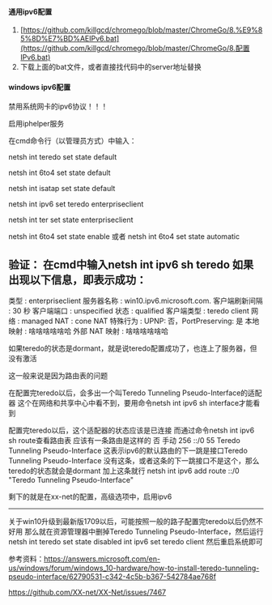 #### 通用ipv6配置
1. [https://github.com/killgcd/chromego/blob/master/ChromeGo/8.%E9%85%8D%E7%BD%AEIPv6.bat](https://github.com/killgcd/chromego/blob/master/ChromeGo/8.配置IPv6.bat)
2. 下载上面的bat文件，或者直接找代码中的server地址替换

#### windows ipv6配置

禁用系统网卡的ipv6协议！！！



启用iphelper服务

在cmd命令行（以管理员方式）中输入：

netsh int teredo set state default

netsh int 6to4 set state default

netsh int isatap set state default

netsh int ipv6 set teredo enterpriseclient

netsh int ter set state enterpriseclient

netsh int 6to4 set state enable 或者 netsh int 6to4 set state automatic


## 验证： 在cmd中输入netsh int ipv6 sh teredo 如果出现以下信息，即表示成功：

类型 : enterpriseclient
服务器名称 : win10.ipv6.microsoft.com.
客户端刷新间隔 : 30 秒
客户端端口 : unspecified
状态 : qualified 
客户端类型 : teredo client
网络 : managed
NAT : cone NAT 
特殊行为 : UPNP: 否，PortPreserving: 是
本地映射 : 啥啥啥啥啥哈
外部 NAT 映射 : 啥啥啥啥啥哈

如果teredo的状态是dormant，就是说teredo配置成功了，也连上了服务器，但没有激活

这一般来说是因为路由表的问题

在配置完teredo以后，会多出一个叫Teredo Tunneling Pseudo-Interface的适配器
这个在网络和共享中心中看不到，要用命令netsh int ipv6 sh interface才能看到

配置完teredo以后，这个适配器的状态应该是已连接
而通过命令netsh int ipv6 sh route查看路由表
应该有一条路由是这样的
否 手动 256 ::/0 55 Teredo Tunneling Pseudo-Interface
这表示ipv6的默认路由的下一跳是接口Teredo Tunneling Pseudo-Interface
没有这条，或者这条的下一跳接口不是这个，那么teredo的状态就会是dormant
加上这条就行
netsh int ipv6 add route ::/0 "Teredo Tunneling Pseudo-Interface"

剩下的就是在xx-net的配置，高级选项中，启用ipv6

------

关于win10升级到最新版1709以后，可能按照一般的路子配置完teredo以后仍然不好用
那么就在资源管理器中删掉Teredo Tunneling Pseudo-Interface，然后运行
netsh
int teredo
set state disabled
int ipv6 set teredo client
然后重启系统即可

参考资料：<https://answers.microsoft.com/en-us/windows/forum/windows_10-hardware/how-to-install-teredo-tunneling-pseudo-interface/62790531-c342-4c5b-b367-542784ae768f>



<https://github.com/XX-net/XX-Net/issues/7467>